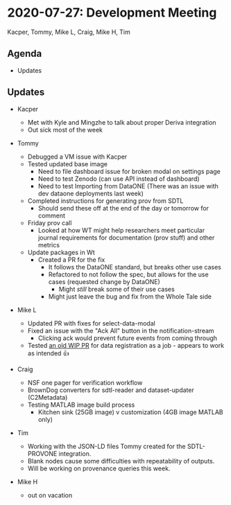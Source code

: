 2020-07-27: Development Meeting
===============================

Kacper, Tommy, Mike L, Craig, Mike H, Tim

Agenda
------
* Updates

Updates
-------

* Kacper
    * Met with Kyle and Mingzhe to talk about proper Deriva integration
    * Out sick most of the week

* Tommy
    * Debugged a VM issue with Kacper
    * Tested updated base image
        * Need to file dashboard issue for broken modal on settings page
        * Need to test Zenodo (can use API instead of dashboard)
        * Need to test Importing from DataONE (There was an issue with dev dataone deployments last week)
    * Completed instructions for generating prov from SDTL
        * Should send these off at the end of the day or tomorrow for comment
    * Friday prov call
        * Looked at how WT might help researchers meet particular journal requirements for documentation (prov stuff) and other metrics
    * Update packages in Wt
        * Created a PR for the fix
            * It follows the DataONE standard, but breaks other use cases
            * Refactored to not follow the spec, but allows for the use cases (requested change by DataONE)
                * Might _still_ break some of their use cases
            * Might just leave the bug and fix from the Whole Tale side

* Mike L
    * Updated PR with fixes for select-data-modal
    * Fixed an issue with the "Ack All" button in the notification-stream
        * Clicking ack would prevent future events from coming through
    * Tested [an old WIP PR](https://github.com/whole-tale/girder_wholetale/pull/326) for data registration as a job - appears to work as intended :+1:

* Craig
    * NSF one pager for verification workflow
    * BrownDog converters for sdtl-reader and dataset-updater (C2Metadata)
    * Testing MATLAB image build process
        * Kitchen sink (25GB image) v customization (4GB image MATLAB only)

* Tim
    * Working with the JSON-LD files Tommy created for the SDTL-PROVONE integration.
    * Blank nodes cause some difficulties with repeatability of outputs.
    * Will be working on provenance queries this week.

* Mike H
    * out on vacation
